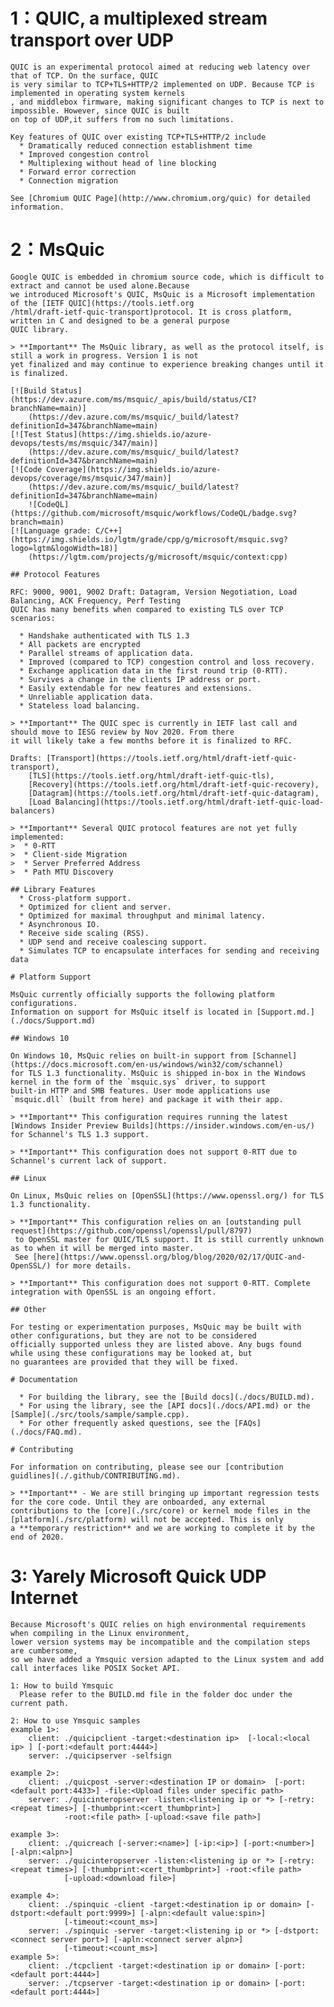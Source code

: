 1：QUIC, a multiplexed stream transport over UDP
======
	QUIC is an experimental protocol aimed at reducing web latency over that of TCP. On the surface, QUIC
	is very similar to TCP+TLS+HTTP/2 implemented on UDP. Because TCP is implemented in operating system kernels
	, and middlebox firmware, making significant changes to TCP is next to impossible. However, since QUIC is built
	on top of UDP,it suffers from no such limitations.

	Key features of QUIC over existing TCP+TLS+HTTP/2 include
	  * Dramatically reduced connection establishment time
	  * Improved congestion control
	  * Multiplexing without head of line blocking
	  * Forward error correction
	  * Connection migration

	See [Chromium QUIC Page](http://www.chromium.org/quic) for detailed information.
	
2：MsQuic
======
	Google QUIC is embedded in chromium source code, which is difficult to extract and cannot be used alone.Because 
	we introduced Microsoft's QUIC, MsQuic is a Microsoft implementation of the [IETF QUIC](https://tools.ietf.org
	/html/draft-ietf-quic-transport)protocol. It is cross platform, written in C and designed to be a general purpose
	QUIC library.

	> **Important** The MsQuic library, as well as the protocol itself, is still a work in progress. Version 1 is not 
	yet finalized and may continue to experience breaking changes until it is finalized.

	[![Build Status](https://dev.azure.com/ms/msquic/_apis/build/status/CI?branchName=main)]
		(https://dev.azure.com/ms/msquic/_build/latest?definitionId=347&branchName=main) 
	[![Test Status](https://img.shields.io/azure-devops/tests/ms/msquic/347/main)]
		(https://dev.azure.com/ms/msquic/_build/latest?definitionId=347&branchName=main) 
	[![Code Coverage](https://img.shields.io/azure-devops/coverage/ms/msquic/347/main)]
		(https://dev.azure.com/ms/msquic/_build/latest?definitionId=347&branchName=main) 
		![CodeQL](https://github.com/microsoft/msquic/workflows/CodeQL/badge.svg?branch=main) 
	[![Language grade: C/C++](https://img.shields.io/lgtm/grade/cpp/g/microsoft/msquic.svg?logo=lgtm&logoWidth=18)]
		(https://lgtm.com/projects/g/microsoft/msquic/context:cpp)

	## Protocol Features

	RFC: 9000, 9001, 9002 Draft: Datagram, Version Negotiation, Load Balancing, ACK Frequency, Perf Testing
	QUIC has many benefits when compared to existing TLS over TCP scenarios:

	  * Handshake authenticated with TLS 1.3
	  * All packets are encrypted
	  * Parallel streams of application data.
	  * Improved (compared to TCP) congestion control and loss recovery.
	  * Exchange application data in the first round trip (0-RTT).
	  * Survives a change in the clients IP address or port.
	  * Easily extendable for new features and extensions.
	  * Unreliable application data.
	  * Stateless load balancing.

	> **Important** The QUIC spec is currently in IETF last call and should move to IESG review by Nov 2020. From there 
	it will likely take a few months before it is finalized to RFC.

	Drafts: [Transport](https://tools.ietf.org/html/draft-ietf-quic-transport), 
		[TLS](https://tools.ietf.org/html/draft-ietf-quic-tls),
		[Recovery](https://tools.ietf.org/html/draft-ietf-quic-recovery), 
		[Datagram](https://tools.ietf.org/html/draft-ietf-quic-datagram),
		[Load Balancing](https://tools.ietf.org/html/draft-ietf-quic-load-balancers)

	> **Important** Several QUIC protocol features are not yet fully implemented:
	>  * 0-RTT
	>  * Client-side Migration
	>  * Server Preferred Address
	>  * Path MTU Discovery

	## Library Features
	  * Cross-platform support.
	  * Optimized for client and server.
	  * Optimized for maximal throughput and minimal latency.
	  * Asynchronous IO.
	  * Receive side scaling (RSS).
	  * UDP send and receive coalescing support. 
	  * Simulates TCP to encapsulate interfaces for sending and receiving data

	# Platform Support

	MsQuic currently officially supports the following platform configurations.
	Information on support for MsQuic itself is located in [Support.md.](./docs/Support.md)

	## Windows 10

	On Windows 10, MsQuic relies on built-in support from [Schannel](https://docs.microsoft.com/en-us/windows/win32/com/schannel) 
	for TLS 1.3 functionality. MsQuic is shipped in-box in the Windows kernel in the form of the `msquic.sys` driver, to support 
	built-in HTTP and SMB features. User mode applications use `msquic.dll` (built from here) and package it with their app.

	> **Important** This configuration requires running the latest [Windows Insider Preview Builds](https://insider.windows.com/en-us/) 
	for Schannel's TLS 1.3 support.

	> **Important** This configuration does not support 0-RTT due to Schannel's current lack of support.

	## Linux

	On Linux, MsQuic relies on [OpenSSL](https://www.openssl.org/) for TLS 1.3 functionality.

	> **Important** This configuration relies on an [outstanding pull request](https://github.com/openssl/openssl/pull/8797)
	 to OpenSSL master for QUIC/TLS support. It is still currently unknown as to when it will be merged into master. 
	 See [here](https://www.openssl.org/blog/blog/2020/02/17/QUIC-and-OpenSSL/) for more details.

	> **Important** This configuration does not support 0-RTT. Complete integration with OpenSSL is an ongoing effort.

	## Other

	For testing or experimentation purposes, MsQuic may be built with other configurations, but they are not to be considered 
	officially supported unless they are listed above. Any bugs found while using these configurations may be looked at, but
	no guarantees are provided that they will be fixed.

	# Documentation

	  * For building the library, see the [Build docs](./docs/BUILD.md).
	  * For using the library, see the [API docs](./docs/API.md) or the [Sample](./src/tools/sample/sample.cpp).
	  * For other frequently asked questions, see the [FAQs](./docs/FAQ.md).

	# Contributing

	For information on contributing, please see our [contribution guidlines](./.github/CONTRIBUTING.md).

	> **Important** - We are still bringing up important regression tests for the core code. Until they are onboarded, any external
	contributions to the [core](./src/core) or kernel mode files in the [platform](./src/platform) will not be accepted. This is only
	a **temporary restriction** and we are working to complete it by the end of 2020.

3: Yarely Microsoft Quick UDP Internet 
======
	Because Microsoft's QUIC relies on high environmental requirements when compiling in the Linux environment,
	lower version systems may be incompatible and the compilation steps are cumbersome, 
	so we have added a Ymsquic version adapted to the Linux system and add call interfaces like POSIX Socket API.
	
	1: How to build Ymsquic
	  Please refer to the BUILD.md file in the folder doc under the current path.
 
	2: How to use Ymsquic samples 
	example 1>: 
		client: ./quicipclient -target:<destination ip>  [-local:<local ip> ] [-port:<default port:4444>]
		server: ./quicipserver -selfsign

	example 2>:
		client: ./quicpost -server:<destination IP or domain>  [-port:<default port:4433>] -file:<Upload files under specific path> 
		server: ./quicinteropserver -listen:<listening ip or *> [-retry:<repeat times>] [-thumbprint:<cert_thumbprint>] 
				-root:<file path> [-upload:<save file path>]
		
	example 3>:
		client: ./quicreach [-server:<name>] [-ip:<ip>] [-port:<number>] [-alpn:<alpn>]
		server: ./quicinteropserver -listen:<listening ip or *> [-retry:<repeat times>] [-thumbprint:<cert_thumbprint>] -root:<file path> 
				[-upload:<download file>]

	example 4>:
		client: ./spinquic -client -target:<destination ip or domain> [-dstport:<default port:9999>] [-alpn:<default value:spin>] 
				[-timeout:<count_ms>]
		server: ./spinquic -server -target:<listening ip or *> [-dstport:<connect server port>] [-apln:<connect server alpn>] 
				[-timeout:<count_ms>]
	example 5>:
		client: ./tcpclient -target:<destination ip or domain> [-port:<default port:4444>]
		server: ./tcpserver -target:<destination ip or domain> [-port:<default port:4444>]
    
	
